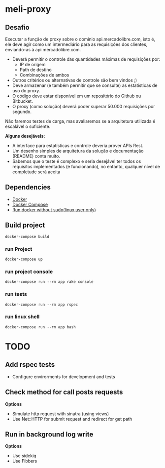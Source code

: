 
# meli-proxy

## Desafio
Executar a função de proxy sobre o domínio api.mercadolibre.com, isto é, ele deve agir como um intermediário para as requisições dos clientes, enviando-as à api.mercadolibre.com.

- Deverá permitir o controle das quantidades máximas de requisições por:
  - IP de origem
  - Path de destino
  - Combinações de ambos
- Outros critérios ou alternativas de controle são bem vindos ;)
- Deve armazenar (e também permitir que se consulte) as estatísticas de uso do proxy.
- O código deve estar disponível em um repositório do Github ou Bitbucket.
- O proxy (como solução) deverá poder superar 50.000 requisições por segundo.

Não faremos testes de carga, mas avaliaremos se a arquitetura utilizada é escalável o suficiente.

**Alguns desejáveis:**

- A interface para estatísticas e controle deveria prover APIs Rest.
- Um desenho simples de arquitetura da solução e documentação (README) conta muito.
- Sabemos que o teste é complexo e seria desejável ter todos os requisitos implementados (e funcionando), no entanto, qualquer nível de completude será aceita


## Dependencies
- [Docker](https://docs.docker.com/get-docker/)
- [Docker Compose](https://docs.docker.com/compose/install/)
- [Run docker without sudo(linux user only)](https://docs.docker.com/engine/install/linux-postinstall/)

## Build project
    docker-compose build
### run Project
    docker-compose up

### run project console
    docker-compose run --rm app rake console

### run tests
    docker-compose run --rm app rspec

### run linux shell
    docker-compose run --rm app bash

# TODO
## Add rspec tests
- Configure envirorments for development and tests
## Check method for call posts requests

**Options**
- Simulate http request with sinatra (using views)
- Use Net::HTTP for submit request and redirect for get path

## Run in background log write
**Options**
- Use sidekiq
- Use Fibbers
